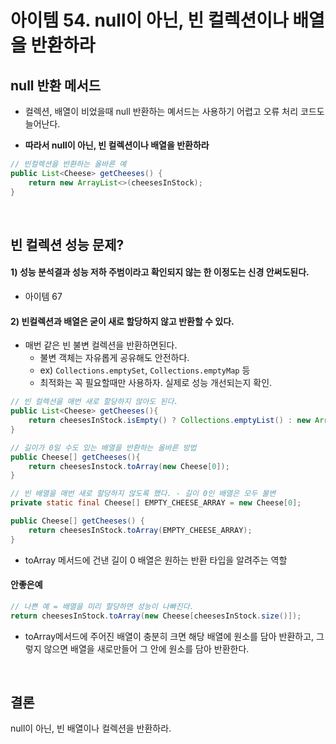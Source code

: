 # 아이템 54. null이 아닌, 빈 컬렉션이나 배열을 반환하라

## null 반환 메서드

- 컬렉션, 배열이 비었을때 null 반환하는 몌서드는 사용하기 어렵고 오류 처리 코드도 늘어난다.

- **따라서 null이 아닌, 빈 컬렉션이나 배열을 반환하라**

```java
// 빈컬렉션을 반환하는 올바른 예
public List<Cheese> getCheeses() {
    return new ArrayList<>(cheesesInStock);
}
```

<br/>

## 빈 컬렉션 성능 문제?

#### 1) 성능 분석결과 성능 저하 주범이라고 확인되지 않는 한 이정도는 신경 안써도된다.

- 아이템 67

#### 2) 빈컬렉션과 배열은 굳이 새로 할당하지 않고 반환할 수 있다.

- 매번 같은 빈 불변 컬렉션을 반환하면된다.
    - 불변 객체는 자유롭게 공유해도 안전하다.
    - ex) `Collections.emptySet`, `Collections.emptyMap` 등
    - 최적화는 꼭 필요할때만 사용하자. 실제로 성능 개선되는지 확인.

```java
// 빈 컬렉션을 매번 새로 할당하지 않아도 된다.
public List<Cheese> getCheeses(){
    return cheesesInStock.isEmpty() ? Collections.emptyList() : new ArrayList<>(cheesesInStock);
}
```

```java
// 길이가 0일 수도 있는 배열을 반환하는 올바른 방법
public Cheese[] getCheeses(){
    return cheesesInstock.toArray(new Cheese[0]);
}
```

```java
// 빈 배열을 매번 새로 할당하지 않도록 했다. - 길이 0인 배열은 모두 불변
private static final Cheese[] EMPTY_CHEESE_ARRAY = new Cheese[0];

public Cheese[] getCheeses() {
    return cheesesInStock.toArray(EMPTY_CHEESE_ARRAY);
}
```

- toArray 메서드에 건낸 길이 0 배열은 원하는 반환 타입을 알려주는 역할

#### 안좋은예

```java
// 나쁜 예 = 배열을 미리 할당하면 성능이 나빠진다.
return cheesesInStock.toArray(new Cheese[cheesesInStock.size()]);
```

- toArray메서드에 주어진 배열이 충분히 크면 해당 배열에 원소를 담아 반환하고, 그렇지 않으면 배열을 새로만들어 그 안에 원소를 담아 반환한다.

<br/>

## 결론

null이 아닌, 빈 배열이나 컬렉션을 반환하라.